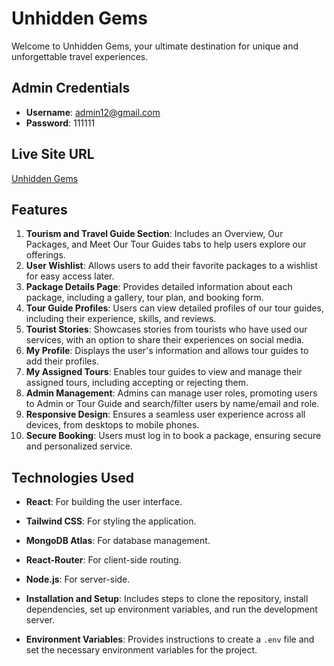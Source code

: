 # Unhidden Gems

Welcome to Unhidden Gems, your ultimate destination for unique and unforgettable travel experiences.

## Admin Credentials
- **Username**: admin12@gmail.com
- **Password**: 111111

## Live Site URL
[Unhidden Gems](https://touristguide-2ce57.web.app/)

## Features

1. **Tourism and Travel Guide Section**: Includes an Overview, Our Packages, and Meet Our Tour Guides tabs to help users explore our offerings.
2. **User Wishlist**: Allows users to add their favorite packages to a wishlist for easy access later.
3. **Package Details Page**: Provides detailed information about each package, including a gallery, tour plan, and booking form.
4. **Tour Guide Profiles**: Users can view detailed profiles of our tour guides, including their experience, skills, and reviews.
5. **Tourist Stories**: Showcases stories from tourists who have used our services, with an option to share their experiences on social media.
6. **My Profile**: Displays the user's information and allows tour guides to add their profiles.
7. **My Assigned Tours**: Enables tour guides to view and manage their assigned tours, including accepting or rejecting them.
8. **Admin Management**: Admins can manage user roles, promoting users to Admin or Tour Guide and search/filter users by name/email and role.
9. **Responsive Design**: Ensures a seamless user experience across all devices, from desktops to mobile phones.
10. **Secure Booking**: Users must log in to book a package, ensuring secure and personalized service.

## Technologies Used

- **React**: For building the user interface.
- **Tailwind CSS**: For styling the application.
- **MongoDB Atlas**: For database management.
- **React-Router**: For client-side routing.
- **Node.js**: For server-side.

- **Installation and Setup**: Includes steps to clone the repository, install dependencies, set up environment variables, and run the development server.
- **Environment Variables**: Provides instructions to create a `.env` file and set the necessary environment variables for the project.
